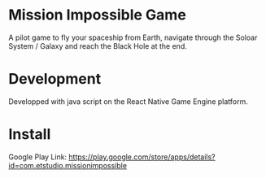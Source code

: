 # Mission Impossible Game
A pilot game to fly your spaceship from Earth, navigate through the Soloar System / Galaxy and reach the Black Hole at the end.

# Development
Developped with java script on the React Native Game Engine platform.

# Install
Google Play Link: https://play.google.com/store/apps/details?id=com.etstudio.missionimpossible
